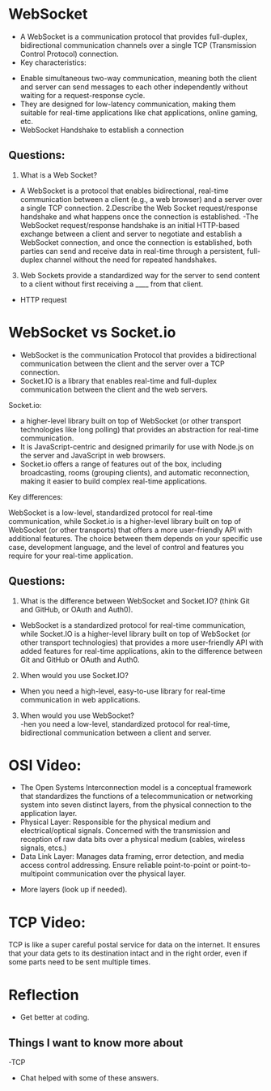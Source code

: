 # WebSocket  
- A WebSocket is a communication protocol that provides full-duplex, bidirectional communication channels over a single TCP (Transmission Control Protocol) connection.  
- Key characteristics:  
* Enable simultaneous two-way communication, meaning both the client and server can send messages to each other independently without waiting for a request-response cycle.  
* They are designed for low-latency communication, making them suitable for real-time applications like chat applications, online gaming, etc.  
* WebSocket Handshake to establish a connection  
## Questions:  
1. What is a Web Socket?
- A WebSocket is a protocol that enables bidirectional, real-time communication between a client (e.g., a web browser) and a server over a single TCP connection.
2.Describe the Web Socket request/response handshake and what happens once the connection is established.
-The WebSocket request/response handshake is an initial HTTP-based exchange between a client and server to negotiate and establish a WebSocket connection, and once the connection is established, both parties can send and receive data in real-time through a persistent, full-duplex channel without the need for repeated handshakes.
3. Web Sockets provide a standardized way for the server to send content to a client without first receiving a ____ from that client.  
- HTTP request

# WebSocket vs Socket.io  

- WebSocket is the communication Protocol that provides a bidirectional communication between the client and the server over a TCP connection.
- Socket.IO is a library that enables real-time and full-duplex communication between the client and the web servers.
  
Socket.io:  
- a higher-level library built on top of WebSocket (or other transport technologies like long polling) that provides an abstraction for real-time communication.
- It is JavaScript-centric and designed primarily for use with Node.js on the server and JavaScript in web browsers.
- Socket.io offers a range of features out of the box, including broadcasting, rooms (grouping clients), and automatic reconnection, making it easier to build complex real-time applications.  

Key differences:  

WebSocket is a low-level, standardized protocol for real-time communication, while Socket.io is a higher-level library built on top of WebSocket (or other transports) that offers a more user-friendly API with additional features. The choice between them depends on your specific use case, development language, and the level of control and features you require for your real-time application.  

## Questions:  
1. What is the difference between WebSocket and Socket.IO? (think Git and GitHub, or OAuth and Auth0).
- WebSocket is a standardized protocol for real-time communication, while Socket.IO is a higher-level library built on top of WebSocket (or other transport technologies) that provides a more user-friendly API with added features for real-time applications, akin to the difference between Git and GitHub or OAuth and Auth0.
2. When would you use Socket.IO?
- When you need a high-level, easy-to-use library for real-time communication in web applications.
3. When would you use WebSocket?  
-hen you need a low-level, standardized protocol for real-time, bidirectional communication between a client and server.


# OSI Video:  
- The Open Systems Interconnection model is a conceptual framework that standardizes the functions of a telecommunication or networking system into seven distinct layers, from the physical connection to the application layer.
- Physical Layer: Responsible for the physical medium and electrical/optical signals. Concerned with the transmission and reception of raw data bits over a physical medium (cables, wireless signals, etcs.)
- Data Link Layer: Manages data framing, error detection, and media access control addressing. Ensure reliable point-to-point or point-to-multipoint communication over the physical layer.
* More layers (look up if needed).

# TCP Video:  
TCP is like a super careful postal service for data on the internet. It ensures that your data gets to its destination intact and in the right order, even if some parts need to be sent multiple times.  

# Reflection
- Get better at coding.

## Things I want to know more about  
-TCP

* Chat helped with some of these answers.  





